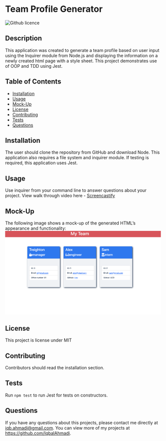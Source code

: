 # Team Profile Generator

![Github licence](https://img.shields.io/badge/license-MIT-blue.svg)

## Description

This application was created to generate a team profile based on user input using the Inquirer module from Node.js and displaying the information on a newly created html page with a style sheet. This project demonstrates use of OOP and TDD using Jest.

## Table of Contents

- [Installation](#installation)
- [Usage](#usage)
- [Mock-Up](#mock-up)
- [License](#license)
- [Contributing](#contributing)
- [Tests](#tests)
- [Questions](#questions)

## Installation

The user should clone the repository from GitHub and download Node. This application also requires a file system and inquirer module. If testing is required, this application uses Jest.

## Usage

Use inquirer from your command line to answer questions about your project.
View walk through video here - [Screencastify](https://watch.screencastify.com/v/jgS017dIq90Yoq5Q5DbI)<br>

## Mock-Up

The following image shows a mock-up of the generated HTML’s appearance and functionality:
![HTML webpage titled “My Team” features three boxes listing employee names, titles, and other key info.](./assets/samplepage.png)

## License

This project is license under MIT

## Contributing

Contributors should read the installation section.

## Tests

Run `npm test` to run Jest for tests on constructors.

## Questions

If you have any questions about this projects, please contact me directly at iqb.ahmadi@gmail.com. You can view more of my projects at https://github.com/IqbalAhmadi.
